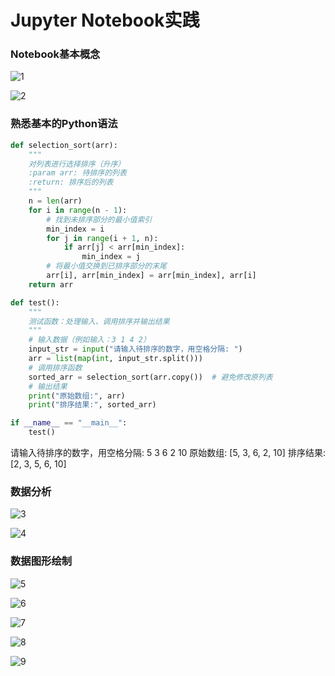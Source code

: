 # Jupyter Notebook实践

### Notebook基本概念



![1](./picture/1.png)

![2](./picture/2.png)

### 熟悉基本的Python语法

```python
def selection_sort(arr):
    """
    对列表进行选择排序（升序）
    :param arr: 待排序的列表
    :return: 排序后的列表
    """
    n = len(arr)
    for i in range(n - 1):
        # 找到未排序部分的最小值索引
        min_index = i
        for j in range(i + 1, n):
            if arr[j] < arr[min_index]:
                min_index = j
        # 将最小值交换到已排序部分的末尾
        arr[i], arr[min_index] = arr[min_index], arr[i]
    return arr

def test():
    """
    测试函数：处理输入、调用排序并输出结果
    """
    # 输入数据（例如输入：3 1 4 2）
    input_str = input("请输入待排序的数字，用空格分隔: ")
    arr = list(map(int, input_str.split()))
    # 调用排序函数
    sorted_arr = selection_sort(arr.copy())  # 避免修改原列表
    # 输出结果
    print("原始数组:", arr)
    print("排序结果:", sorted_arr)

if __name__ == "__main__":
    test()
```

请输入待排序的数字，用空格分隔: 5 3 6 2 10
原始数组: [5, 3, 6, 2, 10]
排序结果: [2, 3, 5, 6, 10]

### 数据分析

![3](./picture/3.png)

![4](./picture/4.png)

### 数据图形绘制

![5](./picture/5.png)

![6](./picture/6.png)

![7](./picture/7.png)

![8](./picture/8.png)

![9](./picture/9.png)